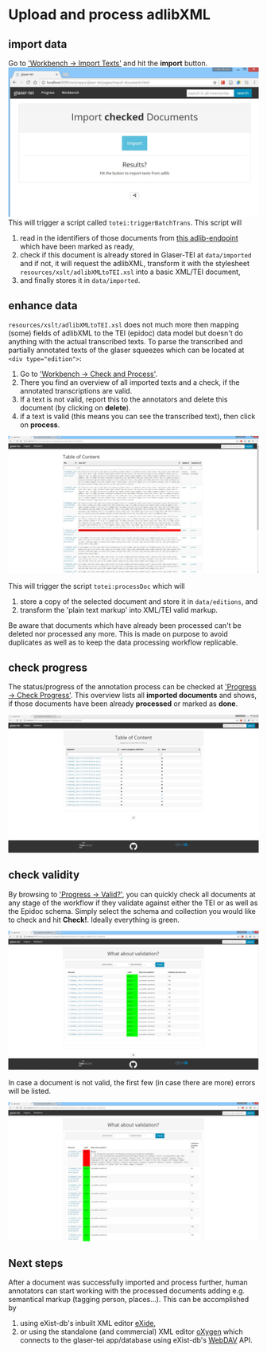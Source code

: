 # Upload and process adlibXML

## import data

Go to ['Workbench -> Import Texts'](http://localhost:8080/exist/apps/glaser-tei/pages/import-documents.html) and hit the **import** button.
![image alt text](https://raw.githubusercontent.com/csae8092/posts/master/glaser-tei/images/part-1/image_0.jpg)
This will trigger a script called `totei:triggerBatchTrans`. This script will

1. read in the identifiers of those documents from [this adlib-endpoint](http://opacbasis.w07adlib1.arz.oeaw.ac.at/wwwopac.ashx?database=archive&amp;command=getpointerfile&amp;number=15) which have been marked as ready, 
2. check if this document is already stored in Glaser-TEI at `data/imported` and if not, it will request the adlibXML, transform it with the stylesheet `resources/xslt/adlibXMLtoTEI.xsl` into a basic XML/TEI document,
3. and finally stores it in `data/imported`.

## enhance data

`resources/xslt/adlibXMLtoTEI.xsl` does not much more then mapping (some) fields of adlibXML to the TEI (epidoc) data model but doesn't do anything with the actual transcribed texts. To parse the transcribed and partially annotated texts of the glaser squeezes which can be located at `<div type="edition">`:

1. Go to ['Workbench -> Check and Process'](http://localhost:8080/exist/apps/glaser-tei/pages/import-documents-check.html).
2. There you find an overview of all imported texts and a check, if the annotated transcriptions are valid.
3. If a text is not valid, report this to the annotators and delete this document (by clicking on **delete**).
4. if a text is valid (this means you can see the transcribed text), then click on **process**.

![image alt text](https://raw.githubusercontent.com/csae8092/posts/master/glaser-tei/images/part-1/image_1.jpg)

This will trigger the script `totei:processDoc` which will

1. store a copy of the selected document and store it in `data/editions`, and
2. transform the 'plain text markup' into XML/TEI valid markup.

Be aware that documents which have already been processed can't be deleted nor processed any more. This is made on purpose to avoid duplicates as well as to keep the data processing workflow replicable.

## check progress

The status/progress of the annotation process can be checked at ['Progress -> Check Progress'](http://localhost:8080/exist/apps/glaser-tei/pages/toc.html?collection=imported). This overview lists all **imported documents** and shows, if those documents have been already **processed** or marked as **done**.

![image alt text](https://raw.githubusercontent.com/csae8092/posts/master/glaser-tei/images/part-1/image_2.jpg)

## check validity

By browsing to ['Progress -> Valid?'](http://localhost:8080/exist/apps/glaser-tei/pages/validates.html), you can quickly check all documents at any stage of the workflow if they validate against either the TEI or as well as the Epidoc schema. Simply select the schema and collection you would like to check and hit **Check!**. Ideally everything is green.

![image alt text](https://raw.githubusercontent.com/csae8092/posts/master/glaser-tei/images/part-1/image_3.jpg)

In case a document is not valid, the first few (in case there are more) errors will be listed.

![image alt text](https://raw.githubusercontent.com/csae8092/posts/master/glaser-tei/images/part-1/image_4.jpg)

## Next steps

After a document was successfully imported and process further, human annotators can start working with the processed documents adding e.g. semantical markup (tagging person, places...). This can be accomplished by

1. using eXist-db's inbuilt XML editor [eXide](http://exist-db.org/exist/apps/eXide/docs/doc.html),
2. or using the standalone (and commercial) XML editor [oXygen](https://www.oxygenxml.com/) which connects to the glaser-tei app/database using eXist-db's [WebDAV](https://en.wikipedia.org/wiki/WebDAV) API.
